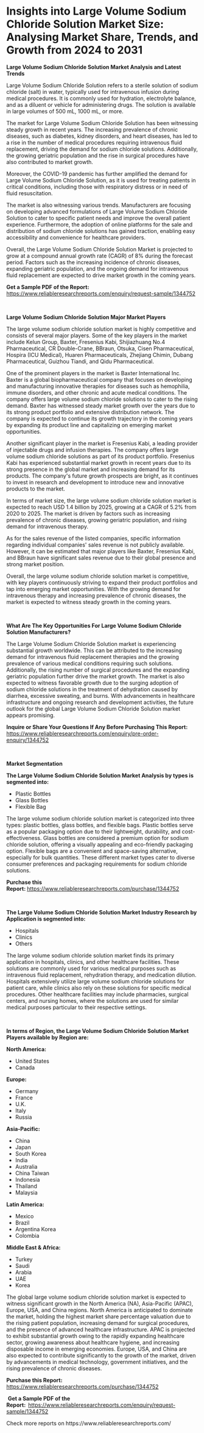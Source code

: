 <p><h1>Insights into Large Volume Sodium Chloride Solution Market Size: Analysing Market Share, Trends, and Growth from 2024 to 2031</h1></p><p><strong>Large Volume Sodium Chloride Solution Market Analysis and Latest Trends</strong></p>
<p><p>Large Volume Sodium Chloride Solution refers to a sterile solution of sodium chloride (salt) in water, typically used for intravenous infusion during medical procedures. It is commonly used for hydration, electrolyte balance, and as a diluent or vehicle for administering drugs. The solution is available in large volumes of 500 mL, 1000 mL, or more.</p><p>The market for Large Volume Sodium Chloride Solution has been witnessing steady growth in recent years. The increasing prevalence of chronic diseases, such as diabetes, kidney disorders, and heart diseases, has led to a rise in the number of medical procedures requiring intravenous fluid replacement, driving the demand for sodium chloride solutions. Additionally, the growing geriatric population and the rise in surgical procedures have also contributed to market growth.</p><p>Moreover, the COVID-19 pandemic has further amplified the demand for Large Volume Sodium Chloride Solution, as it is used for treating patients in critical conditions, including those with respiratory distress or in need of fluid resuscitation.</p><p>The market is also witnessing various trends. Manufacturers are focusing on developing advanced formulations of Large Volume Sodium Chloride Solution to cater to specific patient needs and improve the overall patient experience. Furthermore, the adoption of online platforms for the sale and distribution of sodium chloride solutions has gained traction, enabling easy accessibility and convenience for healthcare providers.</p><p>Overall, the Large Volume Sodium Chloride Solution Market is projected to grow at a compound annual growth rate (CAGR) of 8% during the forecast period. Factors such as the increasing incidence of chronic diseases, expanding geriatric population, and the ongoing demand for intravenous fluid replacement are expected to drive market growth in the coming years.</p></p>
<p><strong>Get a Sample PDF of the Report:&nbsp;</strong> <a href="https://www.reliableresearchreports.com/enquiry/request-sample/1344752">https://www.reliableresearchreports.com/enquiry/request-sample/1344752</a></p>
<p>&nbsp;</p>
<p><strong>Large Volume Sodium Chloride Solution Major Market Players</strong></p>
<p><p>The large volume sodium chloride solution market is highly competitive and consists of several major players. Some of the key players in the market include Kelun Group, Baxter, Fresenius Kabi, Shijiazhuang No.4 Pharmaceutical, CR Double-Crane, BBraun, Otsuka, Cisen Pharmaceutical, Hospira (ICU Medical), Huaren Pharmaceuticals, Zhejiang Chimin, Dubang Pharmaceutical, Guizhou Tiandi, and Qidu Pharmaceutical.</p><p>One of the prominent players in the market is Baxter International Inc. Baxter is a global biopharmaceutical company that focuses on developing and manufacturing innovative therapies for diseases such as hemophilia, immune disorders, and other chronic and acute medical conditions. The company offers large volume sodium chloride solutions to cater to the rising demand. Baxter has witnessed steady market growth over the years due to its strong product portfolio and extensive distribution network. The company is expected to continue its growth trajectory in the coming years by expanding its product line and capitalizing on emerging market opportunities. </p><p>Another significant player in the market is Fresenius Kabi, a leading provider of injectable drugs and infusion therapies. The company offers large volume sodium chloride solutions as part of its product portfolio. Fresenius Kabi has experienced substantial market growth in recent years due to its strong presence in the global market and increasing demand for its products. The company's future growth prospects are bright, as it continues to invest in research and development to introduce new and innovative products to the market.</p><p>In terms of market size, the large volume sodium chloride solution market is expected to reach USD 1.4 billion by 2025, growing at a CAGR of 5.2% from 2020 to 2025. The market is driven by factors such as increasing prevalence of chronic diseases, growing geriatric population, and rising demand for intravenous therapy.</p><p>As for the sales revenue of the listed companies, specific information regarding individual companies' sales revenue is not publicly available. However, it can be estimated that major players like Baxter, Fresenius Kabi, and BBraun have significant sales revenue due to their global presence and strong market position.</p><p>Overall, the large volume sodium chloride solution market is competitive, with key players continuously striving to expand their product portfolios and tap into emerging market opportunities. With the growing demand for intravenous therapy and increasing prevalence of chronic diseases, the market is expected to witness steady growth in the coming years.</p></p>
<p>&nbsp;</p>
<p><strong>What Are The Key Opportunities For Large Volume Sodium Chloride Solution Manufacturers?</strong></p>
<p><p>The Large Volume Sodium Chloride Solution market is experiencing substantial growth worldwide. This can be attributed to the increasing demand for intravenous fluid replacement therapies and the growing prevalence of various medical conditions requiring such solutions. Additionally, the rising number of surgical procedures and the expanding geriatric population further drive the market growth. The market is also expected to witness favorable growth due to the surging adoption of sodium chloride solutions in the treatment of dehydration caused by diarrhea, excessive sweating, and burns. With advancements in healthcare infrastructure and ongoing research and development activities, the future outlook for the global Large Volume Sodium Chloride Solution market appears promising.</p></p>
<p><strong>Inquire or Share Your Questions If Any Before Purchasing This Report:</strong> <a href="https://www.reliableresearchreports.com/enquiry/pre-order-enquiry/1344752">https://www.reliableresearchreports.com/enquiry/pre-order-enquiry/1344752</a></p>
<p>&nbsp;</p>
<p><strong>Market Segmentation</strong></p>
<p><strong>The Large Volume Sodium Chloride Solution Market Analysis by types is segmented into:</strong></p>
<p><ul><li>Plastic Bottles</li><li>Glass Bottles</li><li>Flexible Bag</li></ul></p>
<p><p>The large volume sodium chloride solution market is categorized into three types: plastic bottles, glass bottles, and flexible bags. Plastic bottles serve as a popular packaging option due to their lightweight, durability, and cost-effectiveness. Glass bottles are considered a premium option for sodium chloride solution, offering a visually appealing and eco-friendly packaging option. Flexible bags are a convenient and space-saving alternative, especially for bulk quantities. These different market types cater to diverse consumer preferences and packaging requirements for sodium chloride solutions.</p></p>
<p><strong>Purchase this Report:&nbsp;</strong><a href="https://www.reliableresearchreports.com/purchase/1344752">https://www.reliableresearchreports.com/purchase/1344752</a></p>
<p>&nbsp;</p>
<p><strong>The Large Volume Sodium Chloride Solution Market Industry Research by Application is segmented into:</strong></p>
<p><ul><li>Hospitals</li><li>Clinics</li><li>Others</li></ul></p>
<p><p>The large volume sodium chloride solution market finds its primary application in hospitals, clinics, and other healthcare facilities. These solutions are commonly used for various medical purposes such as intravenous fluid replacement, rehydration therapy, and medication dilution. Hospitals extensively utilize large volume sodium chloride solutions for patient care, while clinics also rely on these solutions for specific medical procedures. Other healthcare facilities may include pharmacies, surgical centers, and nursing homes, where the solutions are used for similar medical purposes particular to their respective settings.</p></p>
<p>&nbsp;</p>
<p><strong>In terms of Region, the Large Volume Sodium Chloride Solution Market Players available by Region are:</strong></p>
<p>
    <p> <strong> North America: </strong>
        <ul>
            <li>United States</li>
            <li>Canada</li>
        </ul>
        </p> 
    <p> <strong> Europe: </strong>
        <ul>
            <li>Germany</li>
            <li>France</li>
            <li>U.K.</li>
            <li>Italy</li>
            <li>Russia</li>
        </ul>
        </p> 
    <p> <strong> Asia-Pacific: </strong>
        <ul>
            <li>China</li>
            <li>Japan</li>
            <li>South Korea</li>
            <li>India</li>
            <li>Australia</li>
            <li>China Taiwan</li>
            <li>Indonesia</li>
            <li>Thailand</li>
            <li>Malaysia</li>
        </ul>
        </p> 
    <p> <strong> Latin America: </strong>
        <ul>
            <li>Mexico</li>
            <li>Brazil</li>
            <li>Argentina Korea</li>
            <li>Colombia</li>
        </ul>
        </p> 
    <p> <strong> Middle East & Africa: </strong>
        <ul>
            <li>Turkey</li>
            <li>Saudi</li>
            <li>Arabia</li>
            <li>UAE</li>
            <li>Korea</li>
        </ul>
    </p>
    </p>
<p><p>The global large volume sodium chloride solution market is expected to witness significant growth in the North America (NA), Asia-Pacific (APAC), Europe, USA, and China regions. North America is anticipated to dominate the market, holding the highest market share percentage valuation due to the rising patient population, increasing demand for surgical procedures, and the presence of advanced healthcare infrastructure. APAC is projected to exhibit substantial growth owing to the rapidly expanding healthcare sector, growing awareness about healthcare hygiene, and increasing disposable income in emerging economies. Europe, USA, and China are also expected to contribute significantly to the growth of the market, driven by advancements in medical technology, government initiatives, and the rising prevalence of chronic diseases.</p></p>
<p><strong>Purchase this Report: </strong><a href="https://www.reliableresearchreports.com/purchase/1344752">https://www.reliableresearchreports.com/purchase/1344752</a></p>
<p>&nbsp;<strong>Get a Sample PDF of the Report:&nbsp;&nbsp;</strong><a href="https://www.reliableresearchreports.com/enquiry/request-sample/1344752">https://www.reliableresearchreports.com/enquiry/request-sample/1344752</a></p>
<p><strong></strong></p>
<p>Check more reports on https://www.reliableresearchreports.com/</p>